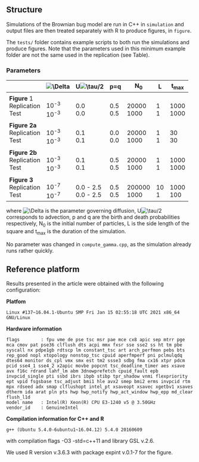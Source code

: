 ## Structure

Simulations of the Brownian bug model are run in C++ in `simulation` and output files are then treated separately with R to produce figures, in `figure`.

The `tests/` folder contains example scripts to both run the simulations and produce figures. Note that the parameters used in this minimum example folder are not the same used in the replication (see Table).

### Parameters

|           | ![\Delta](https://latex.codecogs.com/svg.latex?\Delta) | U![\tau](https://latex.codecogs.com/svg.latex?\tau)/2 |p=q| N<sub>0</sub>   | L      | t<sub>max</sub> |
|-----------|---------------------------------------------|----------------------------------------------|-------|-------|--------|-----------------|
| **Figure** 1 <br> Replication <br> Test | <br> 10<sup>-3</sup> <br> 10<sup>-3</sup>        | <br> 0.0 <br> 0.0 | <br> 0.5 <br> 0.5 | <br> 20000 <br> 1000 | <br> 1 <br> 1 | <br> 1000 <br> 1000  |
| **Figure 2a** <br> Replication <br> Test | <br> 10<sup>-3</sup> <br> 10<sup>-3</sup>       | <br> 0.1 <br> 0.1 | <br> 0.0 <br> 0.0 | <br> 20000 <br> 1000 |  <br> 1 <br> 1   |  <br> 30 <br> 30  |
| **Figure 2b** <br> Replication <br> Test | <br> 10<sup>-3</sup> <br> 10<sup>-3</sup>       | <br> 0.1 <br> 0.1 | <br> 0.5 <br> 0.5 | <br> 20000 <br> 1000 |  <br> 1 <br> 1   |  <br> 1000 <br> 1000  |
| **Figure 3** <br> Replication <br> Test | <br> 10<sup>-7</sup> <br> 10<sup>-7</sup>       | <br> 0.0 - 2.5 <br> 0.0 - 2.5 | <br> 0.5 <br> 0.5 | <br> 200000 <br> 1000 |  <br> 10 <br> 1   |  <br> 1000 <br> 100  |

where ![\Delta](https://latex.codecogs.com/svg.latex?\Delta) is the parameter governing diffusion, U![\tau](https://latex.codecogs.com/svg.latex?\tau)/2 corresponds to advection, p and q are the birth and death probabilities respectively, N<sub>0</sub> is the initial number of particles, L is the side length of the square and t<sub>max</sub> is the duration of the simulation. 

No parameter was changed in `compute_gamma.cpp`, as the simulation already runs rather quickly. 

## Reference platform

Results presented in the article were obtained with the following configuration:

**Platfom**
```
Linux #137~16.04.1-Ubuntu SMP Fri Jan 15 02:55:18 UTC 2021 x86_64 GNU/Linux
```

**Hardware information**

```
flags        : fpu vme de pse tsc msr pae mce cx8 apic sep mtrr pge mca cmov pat pse36 clflush dts acpi mmx fxsr sse sse2 ss ht tm pbe syscall nx pdpe1gb rdtscp lm constant_tsc art arch_perfmon pebs bts rep_good nopl xtopology nonstop_tsc cpuid aperfmperf pni pclmulqdq dtes64 monitor ds_cpl vmx smx est tm2 ssse3 sdbg fma cx16 xtpr pdcm pcid sse4_1 sse4_2 x2apic movbe popcnt tsc_deadline_timer aes xsave avx f16c rdrand lahf_lm abm 3dnowprefetch cpuid_fault epb invpcid_single pti ssbd ibrs ibpb stibp tpr_shadow vnmi flexpriority ept vpid fsgsbase tsc_adjust bmi1 hle avx2 smep bmi2 erms invpcid rtm mpx rdseed adx smap clflushopt intel_pt xsaveopt xsavec xgetbv1 xsaves dtherm ida arat pln pts hwp hwp_notify hwp_act_window hwp_epp md_clear flush_l1d
model name   : Intel(R) Xeon(R) CPU E3-1240 v5 @ 3.50GHz
vendor_id    : GenuineIntel
```

**Compilation information for C++ and R**

```
g++ (Ubuntu 5.4.0-6ubuntu1~16.04.12) 5.4.0 20160609
```

with compilation flags -O3 -std=c++11 and library GSL v.2.6.

We used R version v.3.6.3 with package expint v.0.1-7 for the figure. 
